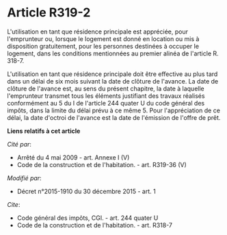 # Article R319-2

L'utilisation en tant que résidence principale est appréciée, pour l'emprunteur ou, lorsque le logement est donné en location
ou mis à disposition gratuitement, pour les personnes destinées à occuper le logement, dans les conditions mentionnées au
premier alinéa de l'article R. 318-7.

L'utilisation en tant que résidence principale doit être effective au plus tard dans un délai de six mois suivant la date de
clôture de l'avance. La date de clôture de l'avance est, au sens du présent chapitre, la date à laquelle l'emprunteur
transmet tous les éléments justifiant des travaux réalisés conformément au 5 du I de l'article 244 quater U du code général
des impôts, dans la limite du délai prévu à ce même 5. Pour l'appréciation de ce délai, la date d'octroi de l'avance est la
date de l'émission de l'offre de prêt.

**Liens relatifs à cet article**

_Cité par_:

  - Arrêté du 4 mai 2009 - art. Annexe I (V)
  - Code de la construction et de l'habitation. - art. R319-36 (V)

_Modifié par_:

  - Décret n°2015-1910 du 30 décembre 2015 - art. 1

_Cite_:

  - Code général des impôts, CGI. - art. 244 quater U
  - Code de la construction et de l'habitation. - art. R318-7
